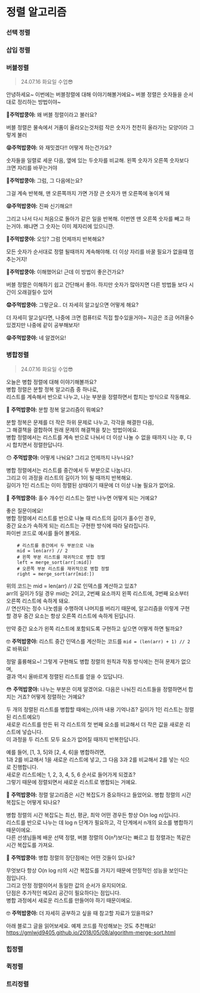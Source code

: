 # 정렬 알고리즘

### 선택 정렬

### 삽입 정렬

### 버블정렬
> 24.07.16 화요일 수업😎

안녕하세요~ 이번에는 버블정렬에 대해 이야기해볼거에요~
버블 정렬은 숫자들을 순서대로 정리하는 방법이야~

**🧐주먹밥쿵야:** 왜 버블 정렬이라고 불러요?

버블 정렬은 물속에서 거품이 올라오는것처럼 작은 숫자가 천천히 올라가는 모양이라 그렇게 불러

**😝주먹밥쿵야:** 와 재밋겠다!! 어떻게 하는건가요?

숫자들을 일렬로 세운 다음, 옆에 있는 두숫자를 비교해.
왼쪽 숫자가 오른쪽 숫자보다 크면 자리를 바꾸는거야

**🤔주먹밥쿵야:** 그럼, 그 다음에는요?

그걸 계속 반복해, 맨 오른쪽까지 가면 가장 큰 숫자가 맨 오른쪽에 놓이게 돼

**😝주먹밥쿵야:** 진짜 신기해요!!

그리고 나서 다시 처음으로 돌아가 같은 일을 반복해. 이번엔 맨 오른쪽 숫자를 빼고 하는거야.
왜냐면 그 숫자는 이미 제자리에 있으니깐.

**🫥주먹밥쿵야:** 오잉? 그럼 언제까지 반복해요?

모든 숫자가 순서대로 정렬 될때까지 계속해야해. 더 이상 자리를 바꿀 필요가 없을떄 멈추는거지!

**🤨주먹밥쿵야:** 이해했어요! 근데 이 방법이 좋은건가요?

버블 정렬은 이해하기 쉽고 간단해서 좋아. 하지만 숫자가 많아지면 다른 방법들 보다 시간이 오래걸릴수 있어

**😟주먹밥쿵야:** 그렇군요.. 더 자세히 알고싶으면 어떻게 해요?

더 자세히 알고싶다면, 나중에 크면 컴퓨터로 직접 할수있을거야~ 지금은 조금 어려울수있겠지만 나중에 같이  공부해보자!

**😝주먹밥쿵야:** 네 알겠어요!


### 병합정렬
> 24.07.16 화요일 수업😎

오늘은 병합 정렬에 대해 이야기해볼까요?   
병합 정렬은 분할 정복 알고리즘 중 하나로,   
리스트를 계속해서 반으로 나누고, 나눈 부분을 정렬하면서 합치는 방식으로 작동해요.

🤔 **주먹밥쿵야:** 분할 정복 알고리즘이 뭐예요?

분할 정복은 문제를 더 작은 하위 문제로 나누고, 각각을 해결한 다음,   
그 해결책을 결합하여 원래 문제의 해결책을 찾는 방법이에요.   
병합 정렬에서는 리스트를 계속 반으로 나눠서 더 이상 나눌 수 없을 때까지 나눈 후, 다시 합치면서 정렬한답니다.

😯 **주먹밥쿵야:** 어떻게 나눠요? 그리고 언제까지 나누나요?

병합 정렬에서는 리스트를 중간에서 두 부분으로 나눕니다.   
그리고 이 과정을 리스트의 길이가 1이 될 때까지 반복해요.   
길이가 1인 리스트는 이미 정렬된 상태이기 때문에 더 이상 나눌 필요가 없어요.

🤔 **주먹밥쿵야:** 홀수 개수인 리스트는 절반 나누면 어떻게 되는 거예요?

좋은 질문이에요!   
병합 정렬에서 리스트를 반으로 나눌 때 리스트의 길이가 홀수인 경우,   
중간 요소가 속하게 되는 리스트는 구현한 방식에 따라 달라집니다.  
파이썬 코드로 예시를 들어 볼게요.
```
    # 리스트를 중간에서 두 부분으로 나눔
    mid = len(arr) // 2
    # 왼쪽 부분 리스트를 재귀적으로 병합 정렬
    left = merge_sort(arr[:mid])
    # 오른쪽 부분 리스트를 재귀적으로 병합 정렬
    right = merge_sort(arr[mid:])

```
위의 코드는 mid = len(arr) // 2로 인덱스를 계산하고 있죠?   
arr의 길이가 5일 경우 mid는 2이고, 2번째 요소까지 왼쪽 리스트에, 3번째 요소부터 오른쪽 리스트에 속하게 돼요.   
// 연산자는 정수 나눗셈을 수행하여 나머지를 버리기 때문에, 알고리즘을 이렇게 구현할 경우 중간 요소는 항상 오른쪽 리스트에 속하게 된답니다.   

만약 중간 요소가 왼쪽 리스트에 포함되도록 구현하고 싶으면 어떻게 하면 될까요?

🤓 **주먹밥쿵야:** 리스트 중간 인덱스를 계산하는 코드를 `mid = (len(arr) + 1) // 2`로 바꿔요!

정말 훌륭해요~!
그렇게 구현해도 병합 정렬의 원칙과 작동 방식에는 전혀 문제가 없으며,   
결과 역시 올바르게 정렬된 리스트를 얻을 수 있답니다.

😳 **주먹밥쿵야:** 나누는 부분은 이제 알겠어요. 다음은 나눠진 리스트들을 정렬하면서 합치는 거죠? 어떻게 정렬하는 거예요?

두 개의 정렬된 리스트를 병합할 때에는,(아까 내용 기억나죠? 길이가 1인 리스트는 정렬된 리스트예요!)   
새로운 리스트를 만든 뒤 각 리스트의 첫 번째 요소를 비교해서 더 작은 값을 새로운 리스트에 넣습니다.   
이 과정을 두 리스트 모두 요소가 없어질 때까지 반복한답니다.  

예를 들어, [1, 3, 5]와 [2, 4, 6]을 병합하려면,   
1과 2를 비교해서 1을 새로운 리스트에 넣고, 그 다음 3과 2를 비교해서 2를 넣는 식으로 진행합니다.   
새로운 리스트에는 1, 2, 3, 4, 5, 6 순서로 들어가게 되겠죠?   
그렇기 때문에 정렬되면서 새로운 리스트로 병합되는 거예요.

🤔 **주먹밥쿵야:** 정렬 알고리즘은 시간 복잡도가 중요하다고 들었어요. 병합 정렬의 시간 복잡도는 어떻게 되나요?

병합 정렬의 시간 복잡도는 최선, 평균, 최악 어떤 경우든 항상 O(n log n)입니다.   
리스트를 반으로 나누는 데 log n 단계가 필요하고, 각 단계에서 n개의 요소를 병합하기 때문이에요.   
다른 선생님들께 배운 선택 정렬, 버블 정렬의 O(n²)보다는 빠르고 힙 정렬과는 똑같은 시간 복잡도를 가져요.

🧐 **주먹밥쿵야:** 병합 정렬의 장단점에는 어떤 것들이 있나요?

무엇보다 항상 O(n log n)의 시간 복잡도를 가지기 때문에 안정적인 성능을 보인다는 점입니다.   
그리고 안정 정렬이어서 동일한 값의 순서가 유지되어요.   
단점은 추가적인 메모리 공간이 필요하다는 점입니다.   
병합 과정에서 새로운 리스트를 만들어야 하기 때문이에요.

🤓 **주먹밥쿵야:** 더 자세히 공부하고 싶을 때 참고할 자료가 있을까요?

아래 블로그 글을 읽어보세요. 예제 코드를 작성해보는 것도 추천해요!
https://gmlwjd9405.github.io/2018/05/08/algorithm-merge-sort.html


### 힙정렬

### 퀵정렬

### 트리정렬

